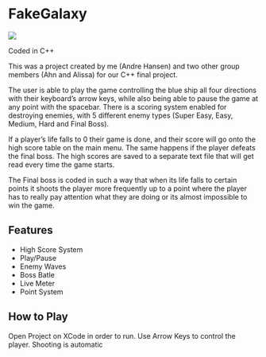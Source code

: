 # FakeGalaxy

<img src="/Assets/Header.gif">

Coded in C++

This was a project created by me (Andre Hansen) and two other group members (Ahn and Alissa) for our C++ final project. 

The user is able to play the game controlling the blue ship all four directions with their keyboard’s arrow keys, while also being able to pause the game at any point with the spacebar. There is a scoring system enabled for destroying enemies, with 5 different enemy types (Super Easy, Easy, Medium, Hard and Final Boss). 

If a player’s life falls to 0 their game is done, and their score will go onto the high score table on the main menu. The same happens if the player defeats the final boss. The high scores are saved to a separate text file that will get read every time the game starts.

The Final boss is coded in such a way that when its life falls to certain points it shoots the player more frequently up to a point where the player has to really pay attention what they are doing or its almost impossible to win the game.

## Features
* High Score System
* Play/Pause
* Enemy Waves
* Boss Batle
* Live Meter
* Point System

## How to Play
Open Project on XCode in order to run.
Use Arrow Keys to control the player. Shooting is automatic